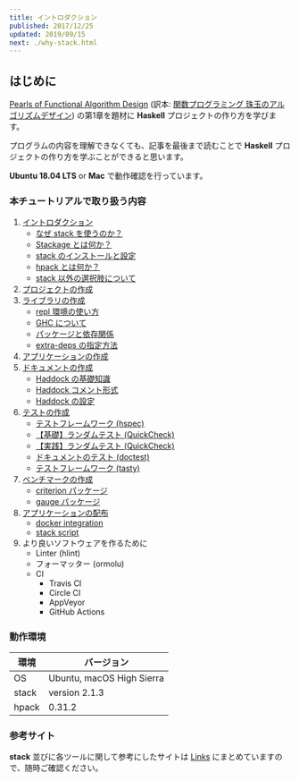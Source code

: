 ```yaml
---
title: イントロダクション
published: 2017/12/25
updated: 2019/09/15
next: ./why-stack.html
---
```


## はじめに

[Pearls of Functional Algorithm Design](https://www.amazon.co.jp/dp/0521513383) (訳本: [関数プログラミング 珠玉のアルゴリズムデザイン](https://www.amazon.co.jp/dp/4274050645)) の第1章を題材に **Haskell** プロジェクトの作り方を学びます。

プログラムの内容を理解できなくても、記事を最後まで読むことで **Haskell** プロジェクトの作り方を学ぶことができると思います。

**Ubuntu 18.04 LTS** or **Mac** で動作確認を行っています。

### 本チュートリアルで取り扱う内容

1. [イントロダクション](./)
    - [なぜ stack を使うのか？](./why-stack.html)
    - [Stackage とは何か？](./stackage.html)
    - [stack のインストールと設定](./stack-install.html)
    - [hpack とは何か？](./hpack.html)
    - [stack 以外の選択肢について](./alt-stack.html)
1. [プロジェクトの作成](./create-prj.html)
1. [ライブラリの作成](./create-lib.html)
    - [repl 環境の使い方](./repl.html)
    - [GHC について](./ghc.html)
    - [パッケージと依存関係](./package-and-deps.html)
    - [extra-deps の指定方法](./extra-deps.html)
1. [アプリケーションの作成](./create-app.html)
1. [ドキュメントの作成](../doc/index.html)
    - [Haddock の基礎知識](../doc/haddock-intro.html)
    - [Haddock コメント形式](../doc/haddock-comment.html)
    - [Haddock の設定](../doc/haddock-settings.html)
1. [テストの作成](../test/)
    - [テストフレームワーク (hspec)](../test/hspec.html)
    - [【基礎】ランダムテスト (QuickCheck)](../test/quickcheck.html)
    - [【実践】ランダムテスト (QuickCheck)](../test/quickcheck2.html)
    - [ドキュメントのテスト (doctest)](../test/doctest.html)
    - [テストフレームワーク (tasty)](../test/tasty.html)
1. [ベンチマークの作成](../bench/)
    - [criterion パッケージ](../bench/criterion.html)
    - [gauge パッケージ](../bench/gauge.html)
1. [アプリケーションの配布](../dist/index.html)
    - [docker integration](../dist/docker.html)
    - [stack script](../dist/stack-script.html)
1. より良いソフトウェアを作るために
    - Linter (hlint)
    - フォーマッター (ormolu)
    - CI
      - Travis CI
      - Circle CI
      - AppVeyor
      - GitHub Actions

### 動作環境

環境 | バージョン
-----|--------
OS | Ubuntu, macOS High Sierra
stack | version 2.1.3
hpack | 0.31.2

### 参考サイト

**stack** 並びに各ツールに関して参考にしたサイトは [Links](/stack/etc/links.html) にまとめていますので、随時ご確認ください。
